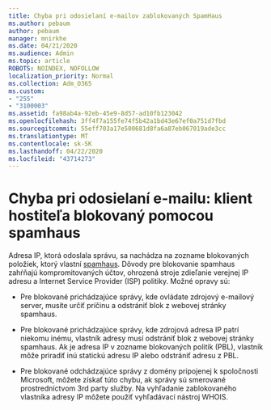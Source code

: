 ```yaml
---
title: Chyba pri odosielaní e-mailov zablokovaných SpamHaus
ms.author: pebaum
author: pebaum
manager: mnirkhe
ms.date: 04/21/2020
ms.audience: Admin
ms.topic: article
ROBOTS: NOINDEX, NOFOLLOW
localization_priority: Normal
ms.collection: Adm_O365
ms.custom:
- "255"
- "3100003"
ms.assetid: fa98ab4a-92eb-45e9-8d57-ad10fb123042
ms.openlocfilehash: 3ff4f7a155fe74f5b42a1bd43e67ef0a751d7fbd
ms.sourcegitcommit: 55eff703a17e500681d8fa6a87eb067019ade3cc
ms.translationtype: MT
ms.contentlocale: sk-SK
ms.lasthandoff: 04/22/2020
ms.locfileid: "43714273"
---
```

# <a name="error-sending-email-client-host-blocked-using-spamhaus"></a>Chyba pri odosielaní e-mailu: klient hostiteľa blokovaný pomocou spamhaus

Adresa IP, ktorá odoslala správu, sa nachádza na zozname blokovaných položiek, ktorý vlastní [spamhaus](https://go.microsoft.com/fwlink/p/?linkid=123245). Dôvody pre blokovanie spamhaus zahŕňajú kompromitovaných účtov, ohrozená stroje zdieľanie verejnej IP adresu a Internet Service Provider (ISP) politiky. Možné opravy sú:
  
- Pre blokované prichádzajúce správy, kde ovládate zdrojový e-mailový server, musíte určiť príčinu a odstrániť blok z webovej stránky spamhaus.

- Pre blokované prichádzajúce správy, kde zdrojová adresa IP patrí niekomu inému, vlastník adresy musí odstrániť blok z webovej stránky spamhaus. Ak je adresa IP v zozname blokovaných politík (PBL), vlastník môže priradiť inú statickú adresu IP alebo odstrániť adresu z PBL.

- Pre blokované odchádzajúce správy z domény pripojenej k spoločnosti Microsoft, môžete získať túto chybu, ak správy sú smerované prostredníctvom 3rd party služby. Na vyhľadanie zablokovaného vlastníka adresy IP môžete použiť vyhľadávací nástroj WHOIS.
